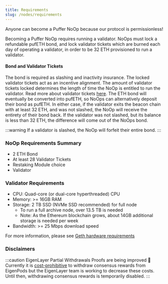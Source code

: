 ```yaml
---
title: Requirements
slug: /nodes/requirements
---
```


Anyone can become a Puffer NoOp because our protocol is permissionless!

Becoming a Puffer NoOp requires running a validator. NoOps must lock a refundable pufETH bond, and lock validator tickets which are burned each day of operating a validator, in order to be 32 ETH provisioned to run a validator.

#### Bond and Validator Tickets

The bond is required as slashing and inactivity insurance. The locked validator tickets act as an incentive alignment. The amount of validator tickets locked determines the length of time the NoOp is entitled to run the validator. Read more about validator tickets [here](./validator-tickets.md). The ETH bond will eventually be converted into pufETH, so NoOps can alternatively deposit their bond as pufETH. In either case, if the validator exits the beacon chain with at least 32 ETH, and was not slashed, the NoOp will receive the entirety of their bond back. If the validator was not slashed, but its balance is less than 32 ETH, the difference will come out of the NoOps bond.

:::warning
If a validator is slashed, the NoOp will forfeit their entire bond.
:::

### NoOp Requirements Summary

- 2 ETH Bond
- At least 28 Validator Tickets
- Restaking Module choice
- Validator

### Validator Requirements

- CPU: Quad-core (or dual-core hyperthreaded) CPU
- Memory: >= 16GB RAM
- Storage: 2 TB SSD (NVMe SSD recommended) for full node
  - To run a full archive node, over 13.5 TB is needed
  - Note: As the Ethereum blockchain grows, about 14GB additional storage is needed per week
- Bandwidth: >= 25 Mbps download speed

For more information, please see [Geth hardware requirements](https://geth.ethereum.org/docs/getting-started/hardware-requirements)

### Disclaimers

:::caution EigenLayer Partial Withdrawals Proofs are being improved 🚧
Currently it is [cost-prohibitive](https://docs.eigenlayer.xyz/eigenlayer/restaking-guides/restaking-user-guide/native-restaking/withdraw-from-eigenlayer/partial-withdrawals) to withdraw consensus rewards from EigenPods but the EigenLayer team is working to decrease these costs. Until then, withdrawing consensus rewards is temporarily disabled.
:::
